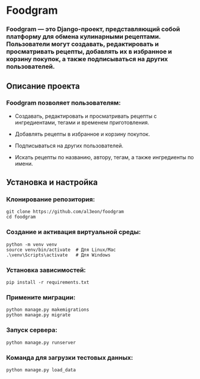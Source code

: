 # Foodgram

### Foodgram — это Django-проект, представляющий собой платформу для обмена кулинарными рецептами. Пользователи могут создавать, редактировать и просматривать рецепты, добавлять их в избранное и корзину покупок, а также подписываться на других пользователей.

## Описание проекта

### Foodgram позволяет пользователям:

- Создавать, редактировать и просматривать рецепты с ингредиентами, тегами и временем приготовления.

- Добавлять рецепты в избранное и корзину покупок.

- Подписываться на других пользователей.

- Искать рецепты по названию, автору, тегам, а также ингредиенты по имени.

## Установка и настройка

### Клонирование репозитория:
```
git clone https://github.com/al3eon/foodgram
cd foodgram
```

### Создание и активация виртуальной среды:

```
python -m venv venv
source venv/bin/activate  # Для Linux/Mac
.\venv\Scripts\activate   # Для Windows
```

### Установка зависимостей:
```
pip install -r requirements.txt
```

### Примените миграции:
```
python manage.py makemigrations
python manage.py migrate
```

### Запуск сервера:
```
python manage.py runserver
```

### Команда для загрузки тестовых данных:
```
python manage.py load_data
```